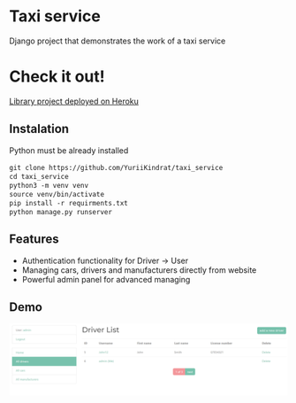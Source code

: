 # Taxi service

Django project that demonstrates the work of a taxi service

# Check it out!

[Library project deployed on Heroku](PASTE_LINK_HERE)

## Instalation

Python must be already installed

```shell
git clone https://github.com/YuriiKindrat/taxi_service
cd taxi_service
python3 -m venv venv
source venv/bin/activate
pip install -r requirments.txt
python manage.py runserver
```

## Features

* Authentication functionality for Driver -> User
* Managing cars, drivers and manufacturers directly from website
* Powerful admin panel for advanced managing

## Demo

![Website Interface](demo.PNG)